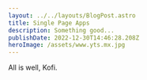 ```yaml
---
layout: ../../layouts/BlogPost.astro
title: Single Page Apps
description: Something good...
publishDate: 2022-12-30T14:46:28.208Z
heroImage: /assets/www.yts.mx.jpg
---
```

A﻿ll is well, Kofi.